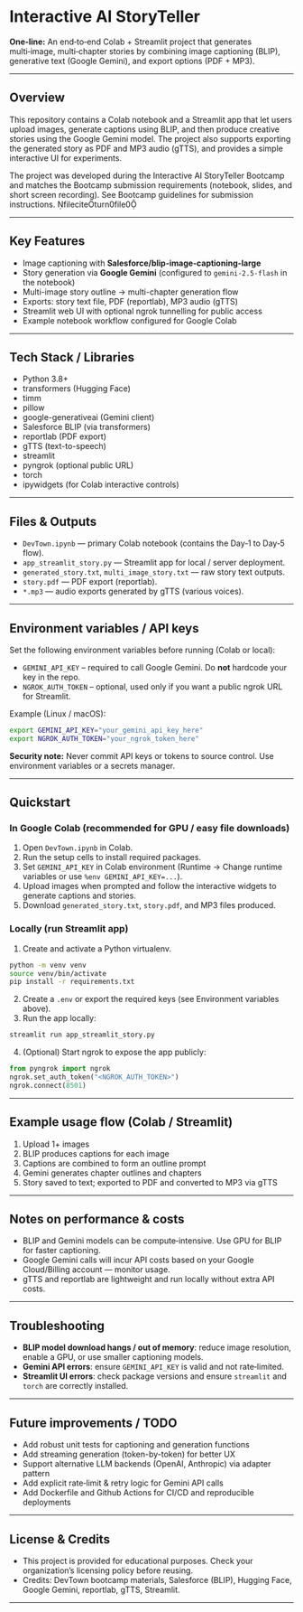 # Interactive AI StoryTeller

**One‑line:** An end‑to‑end Colab + Streamlit project that generates multi‑image, multi‑chapter stories by combining image captioning (BLIP), generative text (Google Gemini), and export options (PDF + MP3).

---

## Overview

This repository contains a Colab notebook and a Streamlit app that let users upload images, generate captions using BLIP, and then produce creative stories using the Google Gemini model. The project also supports exporting the generated story as PDF and MP3 audio (gTTS), and provides a simple interactive UI for experiments.

The project was developed during the Interactive AI StoryTeller Bootcamp and matches the Bootcamp submission requirements (notebook, slides, and short screen recording). See Bootcamp guidelines for submission instructions. fileciteturn0file0

---

## Key Features

* Image captioning with **Salesforce/blip-image-captioning-large**
* Story generation via **Google Gemini** (configured to `gemini-2.5-flash` in the notebook)
* Multi-image story outline -> multi-chapter generation flow
* Exports: story text file, PDF (reportlab), MP3 audio (gTTS)
* Streamlit web UI with optional ngrok tunnelling for public access
* Example notebook workflow configured for Google Colab

---

## Tech Stack / Libraries

* Python 3.8+
* transformers (Hugging Face)
* timm
* pillow
* google-generativeai (Gemini client)
* Salesforce BLIP (via transformers)
* reportlab (PDF export)
* gTTS (text-to-speech)
* streamlit
* pyngrok (optional public URL)
* torch
* ipywidgets (for Colab interactive controls)

---

## Files & Outputs

* `DevTown.ipynb` — primary Colab notebook (contains the Day‑1 to Day‑5 flow).
* `app_streamlit_story.py` — Streamlit app for local / server deployment.
* `generated_story.txt`, `multi_image_story.txt` — raw story text outputs.
* `story.pdf` — PDF export (reportlab).
* `*.mp3` — audio exports generated by gTTS (various voices).

---

## Environment variables / API keys

Set the following environment variables before running (Colab or local):

* `GEMINI_API_KEY` – required to call Google Gemini. Do **not** hardcode your key in the repo.
* `NGROK_AUTH_TOKEN` – optional, used only if you want a public ngrok URL for Streamlit.

Example (Linux / macOS):

```bash
export GEMINI_API_KEY="your_gemini_api_key_here"
export NGROK_AUTH_TOKEN="your_ngrok_token_here"
```

**Security note:** Never commit API keys or tokens to source control. Use environment variables or a secrets manager.

---

## Quickstart

### In Google Colab (recommended for GPU / easy file downloads)

1. Open `DevTown.ipynb` in Colab.
2. Run the setup cells to install required packages.
3. Set `GEMINI_API_KEY` in Colab environment (Runtime → Change runtime variables or use `%env GEMINI_API_KEY=...`).
4. Upload images when prompted and follow the interactive widgets to generate captions and stories.
5. Download `generated_story.txt`, `story.pdf`, and MP3 files produced.

### Locally (run Streamlit app)

1. Create and activate a Python virtualenv.

```bash
python -m venv venv
source venv/bin/activate
pip install -r requirements.txt
```

2. Create a `.env` or export the required keys (see Environment variables above).
3. Run the app locally:

```bash
streamlit run app_streamlit_story.py
```

4. (Optional) Start ngrok to expose the app publicly:

```python
from pyngrok import ngrok
ngrok.set_auth_token("<NGROK_AUTH_TOKEN>")
ngrok.connect(8501)
```

---

## Example usage flow (Colab / Streamlit)

1. Upload 1+ images
2. BLIP produces captions for each image
3. Captions are combined to form an outline prompt
4. Gemini generates chapter outlines and chapters
5. Story saved to text; exported to PDF and converted to MP3 via gTTS

---

## Notes on performance & costs

* BLIP and Gemini models can be compute‑intensive. Use GPU for BLIP for faster captioning.
* Google Gemini calls will incur API costs based on your Google Cloud/Billing account — monitor usage.
* gTTS and reportlab are lightweight and run locally without extra API costs.

---

## Troubleshooting

* **BLIP model download hangs / out of memory**: reduce image resolution, enable a GPU, or use smaller captioning models.
* **Gemini API errors**: ensure `GEMINI_API_KEY` is valid and not rate‑limited.
* **Streamlit UI errors**: check package versions and ensure `streamlit` and `torch` are correctly installed.

---

## Future improvements / TODO

* Add robust unit tests for captioning and generation functions
* Add streaming generation (token-by-token) for better UX
* Support alternative LLM backends (OpenAI, Anthropic) via adapter pattern
* Add explicit rate‑limit & retry logic for Gemini API calls
* Add Dockerfile and Github Actions for CI/CD and reproducible deployments

---

## License & Credits

* This project is provided for educational purposes. Check your organization’s licensing policy before reusing.
* Credits: DevTown bootcamp materials, Salesforce (BLIP), Hugging Face, Google Gemini, reportlab, gTTS, Streamlit.

---
